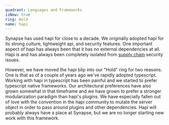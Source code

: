 ```yaml
---
quadrant: Languages and Frameworks
isNew: true
ring: Hold
name: hapi
---
```


Synapse has used hapi for close to a decade. We originally adopted hapi for its strong culture, lightweight api, and security features. One important aspect of hapi has always been that it has no external dependencies at all. Hapi is and has always been completely isolated from [supply chain](https://circleci.com/blog/secure-software-supply-chain/?utm_source=google&utm_medium=sem&utm_campaign=sem-google-dg--uscan-en-dsa-tROAS-auth-nb&utm_term=g_-_c__dsa_&utm_content=&gclid=CjwKCAjw_MqgBhAGEiwAnYOAemTlrPWDKv0v_kNRMIPVVLv6SDF925rd87LlZA6FXutlSeTpajtu-RoCca0QAvD_BwE) security issues.

However, we have moved the hapi blip into our "Hold" ring for two reasons. One is that as of a couple of years ago we've rapidly adopted typescript. Working with hapi in typescript has been painful and we started to prefer typescript native frameworks. Our architectural preferences have also grown somewhat in that timeframe and we have grown to prefer a stronger modularization paradigm than hapi's plugins. We have especially fallen out of love with the convention in the hapi community to mutate the server object in order to pass around plugins and other dependencies. Hapi will probably always have a place at Synapse, but we are no longer starting new work with this framework.
